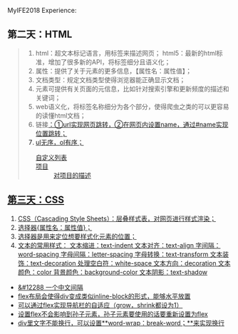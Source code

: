  MyIFE2018 Experience:
 ## 第二天：HTML
  > 1. html：超文本标记语言，用标签来描述网页；
  >   html5：最新的html标准，增加了很多新的API，将标签细分且语义化；
  > 2. 属性：提供了关于元素的更多信息，【属性名：属性值】；
  > 3. 文档类型：规定文档类型使得浏览器能正确显示文档；
  > 4. <meta> 元素可提供有关页面的元信息，比如针对搜索引擎和更新频度的描述和关键词；
  > 5. web语义化，将标签名称细分为各个部分，使得爬虫之类的可以更容易的读懂html文档；
  > 6. 链接<a href="">：①url实现网页跳转，②在网页内设置name，通过#name实现位置跳转；
  > 7. ul无序，ol有序；
  >    <dl>自定义列表
  >     <dt>项目</dt>
  >     <dd>对项目的描述</dd>
  >    </dl>
    
## 第三天：CSS 
   1. CSS（Cascading Style Sheets）：层叠样式表，对网页进行样式渲染；
   2. 选择器{属性名：属性值}；
   3. 选择器是用来定位想要样式化元素的位置；
   4. 文本的常用样式：
       文本缩进：text-indent
       文本对齐：text-align
       字间隔：word-spacing
       字母间隔：letter-spacing
       字母转换：text-transform
       文本装饰：text-decoration
       处理空白符：white-space
       文本方向：decoration
       文本颜色：color
       背景颜色：background-color
       文本阴影：text-shadow
       
- &#12288 一个中文间隔
- flex布局会使得div变成类似inline-block的形式，能够水平放置
- 可以通过flex实现导航栏的自适应（grow，shrink都设为1）
- 设置flex不会影响到孙子元素，孙子元素要使用的话要重新设置为flex
- div里文字不能换行，可以设置**word-wrap：break-word；**来实现换行
